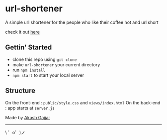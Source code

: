 # url-shortener

A simple url shortener for the people who like their coffee hot and url short

check it out [here](https://bumpy-eye.glitch.me/)

## Gettin' Started

- clone this repo using ```git clone```
- make ```url-shortener``` your current directory
- run ```npm install```
- ```npm start``` to start your local server

## Structure

On the front-end : `public/style.css` and `views/index.html`
On the back-end : app starts at `server.js`

Made by [Akash Gajjar](https://github.com/skywalker212)

-------------------

\ ゜o゜)ノ

